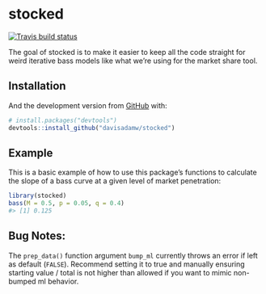
<!-- README.md is generated from README.Rmd. Please edit that file -->

# stocked

<!-- badges: start -->

[![Travis build
status](https://travis-ci.org/davisadamw/stocked.svg?branch=master)](https://travis-ci.org/davisadamw/stocked)
<!-- badges: end -->

The goal of stocked is to make it easier to keep all the code straight
for weird iterative bass models like what we’re using for the market
share tool.

## Installation

And the development version from
[GitHub](https://github.com/davisadamw/stocked) with:

``` r
# install.packages("devtools")
devtools::install_github("davisadamw/stocked")
```

## Example

This is a basic example of how to use this package’s functions to
calculate the slope of a bass curve at a given level of market
penetration:

``` r
library(stocked)
bass(M = 0.5, p = 0.05, q = 0.4)
#> [1] 0.125
```

## Bug Notes:

The `prep_data()` function argument `bump_ml` currently throws an error
if left as default (`FALSE`). Recommend setting it to true and manually
ensuring starting value / total is not higher than allowed if you want
to mimic non-bumped ml behavior.
